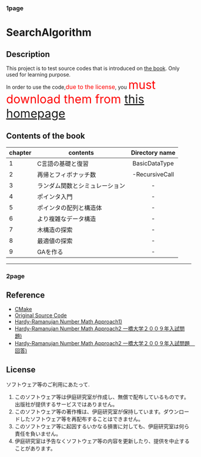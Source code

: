 ### 1page
# SearchAlgorithm 
## Description 
This project is to test source codes that is introduced on [the book](https://www.ohmsha.co.jp/book/9784274067303/). 
Only used for learning purpose.  
In order to use the code,<font size="3" color="red">due to the license</font>, you <font size="6" color="red"> must download them from [this homepage](http://www.iba.t.u-tokyo.ac.jp/software/c_book/)</font> 
 

## Contents of the book
|chapter| contents                  | Directory name |   
|-------| --------------------------|:--------------:| 
|1      |C言語の基礎と復習             |BasicDataType   | 
|2      |再帰とフィボナッチ数          |-RecursiveCall  |  
|3      |ランダム関数とシミュレーション |-                |  
|4      |ポインタ入門                 |-               |
|5      |ポインタの配列と構造体        |-               |
|6      |より複雑なデータ構造         |-                |
|7      |木構造の探索                |-                |
|8      |最適値の探索                |-                |
|9      |GAを作る                   |-                |

---
### 2page
## Reference 
- [CMake](https://qiita.com/shohirose/items/45fb49c6b429e8b204ac)
- [Original Source Code](http://www.iba.t.u-tokyo.ac.jp/software/c_book/)
- [Hardy-Ramanujan Number Math Approach1)](http://examist.jp/legendexam/2009-hitotubasi/)
- [Hardy-Ramanujan Number Math Approach2 一橋大学２００９年入試問題)](http://aozoragakuen.sakura.ne.jp/kakomon/2009/09h101.htm)
- [Hardy-Ramanujan Number Math Approach2 一橋大学２００９年入試問題　回答)](http://aozoragakuen.sakura.ne.jp/kakomon/2009/09h101a.htm)


## License 
ソフトウェア等のご利用にあたって.   
1. このソフトウェア等は伊庭研究室が作成し、無償で配布しているものです。出版社が提供するサービスではありません。  
2. このソフトウェア等の著作権は、伊庭研究室が保持しています。ダウンロードしたソフトウェア等を再配布することはできません。  
3. このソフトウェア等に起因するいかなる損害に対しても、伊庭研究室は何ら責任を負いません。  
4. 伊庭研究室は予告なくソフトウェア等の内容を更新したり、提供を中止することがあります。  
